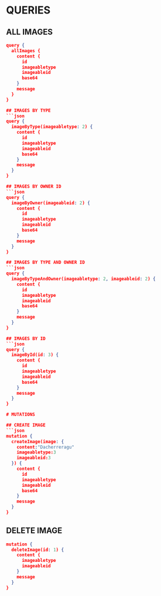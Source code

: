# QUERIES

## ALL IMAGES
```json
query {
  allImages {
    content {
      id
      imageabletype
      imageableid
      base64
    }
    message
  }
}

## IMAGES BY TYPE
```json
query {
  imageByType(imageabletype: 2) {
    content {
      id
      imageabletype
      imageableid
      base64
    }
    message
  }
}

## IMAGES BY OWNER ID
```json
query {
  imageByOwner(imageableid: 2) {
    content {
      id
      imageabletype
      imageableid
      base64
    }
    message
  }
}

## IMAGES BY TYPE AND OWNER ID
```json
query {
  imageByTypeAndOwner(imageabletype: 2, imageableid: 2) {
    content {
      id
      imageabletype
      imageableid
      base64
    }
    message
  }
}

## IMAGES BY ID
```json
query {
  imageById(id: 3) {
    content {
      id
      imageabletype
      imageableid
      base64
    }
    message
  }
}

# MUTATIONS

## CREATE IMAGE
```json
mutation {
  createImage(image: {
    content:"Dacherreragu"
    imageabletype:3
    imageableid:3
  }) {
    content {
      id
      imageabletype
      imageableid
      base64
    }
    message
  }
}
```

## DELETE IMAGE
```json
mutation {
  deleteImage(id: 1) {
    content {
      imageabletype
      imageableid
    }
    message
  }
}
```


